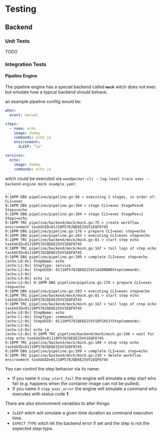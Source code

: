 # Testing

## Backend

### Unit Tests

TODO

### Integration Tests

#### Pipeline Engine

The pipeline engine has a special backend called **`mock`** witch does not exec but emulate how a typical backend should behave.

an example pipeline confilg would be:

```yaml
when:
  event: manual

steps:
  - name: echo
    image: dummy
    commands: echo ja
    environment:
      SLEEP: "1s"

services:
  echo:
    image: dummy
    commands: echo ja
```

witch could be executed via `woodpecker-cli --log-level trace exec --backend-engine mock example.yaml`:

```none
...
9:18PM DBG pipeline/pipeline.go:94 > executing 2 stages, in order of: CLI=exec
9:18PM DBG pipeline/pipeline.go:104 > stage CLI=exec StagePos=0 Steps=echo
9:18PM DBG pipeline/pipeline.go:104 > stage CLI=exec StagePos=1 Steps=echo
9:18PM TRC pipeline/backend/mock/mock.go:75 > create workflow environment taskUUID=01J10P578JQE6E25VV1EQF0745
9:18PM DBG pipeline/pipeline.go:176 > prepare CLI=exec step=echo
9:18PM DBG pipeline/pipeline.go:203 > executing CLI=exec step=echo
9:18PM TRC pipeline/backend/mock/mock.go:81 > start step echo taskUUID=01J10P578JQE6E25VV1EQF0745
9:18PM TRC pipeline/backend/mock/mock.go:167 > tail logs of step echo taskUUID=01J10P578JQE6E25VV1EQF0745
9:18PM DBG pipeline/pipeline.go:209 > complete CLI=exec step=echo
[echo:L0:0s] StepName: echo
[echo:L1:0s] StepType: service
[echo:L2:0s] StepUUID: 01J10P578JQE6E25VV1A2DNQN9StepCommands:
[echo:L3:0s] 
[echo:L4:0s] echo ja
[echo:L5:0s] 9:18PM DBG pipeline/pipeline.go:176 > prepare CLI=exec step=echo
9:18PM DBG pipeline/pipeline.go:203 > executing CLI=exec step=echo
9:18PM TRC pipeline/backend/mock/mock.go:81 > start step echo taskUUID=01J10P578JQE6E25VV1EQF0745
9:18PM TRC pipeline/backend/mock/mock.go:167 > tail logs of step echo taskUUID=01J10P578JQE6E25VV1EQF0745
[echo:L0:0s] StepName: echo
[echo:L1:0s] StepType: commands
[echo:L2:0s] StepUUID: 01J10P578JQE6E25VV1DFSXX1YStepCommands:
[echo:L3:0s] 
[echo:L4:0s] echo ja
[echo:L5:0s] 9:18PM TRC pipeline/backend/mock/mock.go:108 > wait for step echo taskUUID=01J10P578JQE6E25VV1EQF0745
9:18PM TRC pipeline/backend/mock/mock.go:189 > stop step echo taskUUID=01J10P578JQE6E25VV1EQF0745
9:18PM DBG pipeline/pipeline.go:209 > complete CLI=exec step=echo
9:18PM TRC pipeline/backend/mock/mock.go:210 > delete workflow environment taskUUID=01J10P578JQE6E25VV1EQF0745
```

You can control the step behavior via its name:

- If you name it `step_start_fail` the engine will simulate a step start who fail (e.g. happens when the container image can not be pulled).
- If you name it `step_exec_error` the engine will simulate a command who executes with status code **1**.

There are also environment variables to alter things:

- `SLEEP` witch will simulate a given time duration as command execution time.
- `EXPECT_TYPE` witch let the backend error if set and the step is not the expected step-type.
